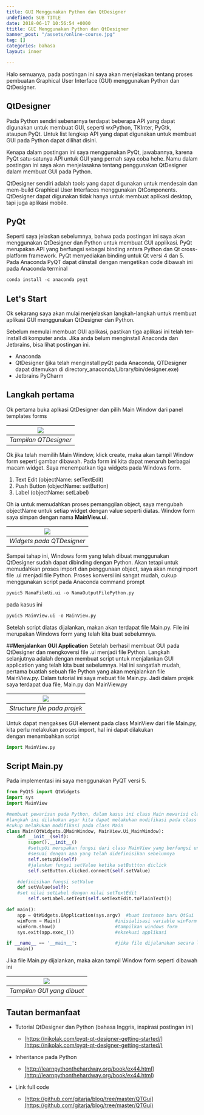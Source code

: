 ```yaml
---
title: GUI Menggunakan Python dan QtDesigner
undefined: SUB TITLE
date: 2018-06-17 10:56:54 +0000
ttitle: GUI Menggunakan Python dan QtDesigner
banner_post: "/assets/online-course.jpg"
tag: []
categories: bahasa
layout: inner

---
```


Halo semuanya, pada postingan ini saya akan menjelaskan tentang proses pembuatan Graphical User Interface (GUI) menggunakan Python dan QtDesigner.

## **QtDesigner**
Pada Python sendiri sebenarnya terdapat beberapa API yang dapat digunakan untuk membuat GUI, seperti wxPython, TKInter, PyGtk, ataupun PyQt. Untuk list lengkap API yang dapat digunakan untuk membuat GUI pada Python dapat dilihat disini.

Kenapa dalam postingan ini saya menggunakan PyQt, jawabannya, karena PyQt satu-satunya API untuk GUI yang pernah saya coba hehe. Namu dalam postingan ini saya akan menjelasakna tentang penggunakan QtDesigner dalam membuat GUI pada Python.

QtDesigner sendiri adalah tools yang dapat digunakan untuk mendesain dan mem-build Graphical User Interfaces menggunakan QtComponents. QtDesigner dapat digunakan tidak hanya untuk membuat aplikasi desktop, tapi juga aplikasi mobile.

## **PyQt**
Seperti saya jelaskan sebelumnya, bahwa pada postingan ini saya akan menggunakan QtDesigner dan Python untuk membuat GUI applikasi. PyQt merupakan API yang berfungsi sebagai binding antara Python dan Qt cross-platform framework. PyQt menyediakan binding untuk Qt versi 4 dan 5. Pada Anaconda PyQT dapat diinstall dengan mengetikan code dibawah ini pada Anaconda terminal

```python
conda install -c anaconda pyqt
```


## **Let's Start**
Ok sekarang saya akan mulai menjelaskan langkah-langkah untuk membuat aplikasi GUI menggunakan QtDesigner dan Python.

Sebelum memulai membuat GUI aplikasi, pastikan tiga aplikasi ini telah ter-install di komputer anda. Jika anda belum menginstall Anaconda dan Jetbrains, bisa lihat postingan ini.

- Anaconda
- QtDesigner (jika telah menginstall pyQt pada Anaconda, QTDesigner dapat ditemukan di directory\_anaconda/Library/bin/designer.exe)
- Jetbrains PyCharm

## **Langkah pertama**
Ok pertama buka aplkasi QtDesigner dan pilih Main Window dari panel templates forms

|![](/assets/qtgui/mainscreen-qtdesigner.png)|
|:--:|
| *Tampilan QTDesigner* |

Ok jika telah memilih Main Window, klick create, maka akan tampil Window form seperti gambar dibawah. Pada form ini kita dapat menaruh berbagai macam widget. Saya menempatkan tiga widgets pada Windows form.

1. Text Edit (objectName: setTextEdit)
2. Push Button (objectName: setButton)
3. Label (objectName: setLabel)

Oh ia untuk memudahkan proses pemanggilan object, saya mengubah objectName untuk setiap widget dengan value seperti diatas. Window form saya simpan dengan nama **MainView.ui**.

|![](/assets/qtgui/mainscreen-qtdesigner.png)|
|:--:|
| *Widgets pada QTDesigner* |

Sampai tahap ini, Windows form yang telah dibuat menggunakan QtDesigner sudah dapat dibinding dengan Python. Akan tetapi untuk memudahkan proses import dan penggunaan object, saya akan mengimport file .ui menjadi file Python. Proses konversi ini sangat mudah, cukup menggunakan script pada Anaconda command prompt

```python
pyuic5 NamaFileUi.ui -o NamaOutputFilePython.py
```
pada kasus ini

```python
pyuic5 MainView.ui -o MainView.py
```

Setelah script diatas dijalankan, makan akan terdapat file Main.py. File ini merupakan Windows form yang telah kita buat sebelumnya.

##**Menjalankan GUI Application**
Setelah berhasil membuat GUI pada QtDesigner dan mengkoversi file .ui menjadi file Python. Langkah selanjutnya adalah dengan membuat script untuk menjalankan GUI application yang telah kita buat sebelumnya. Hal ini sangatlah mudah, pertama buatlah sebuah file Python yang akan menjalankan file MainView.py. Dalam tutorial ini saya mebuat file Main.py. Jadi dalam projek saya terdapat dua file, Main.py dan MainView.py

|![](/assets/qtgui/projectex.png)|
|:--:|
| *Structure file pada projek* |


Untuk dapat mengakses GUI element pada class MainView dari file Main.py, kita perlu melakukan proses import, hal ini dapat dilakukan dengan menambahkan script

```python
import MainView.py
```

## **Script Main.py**
Pada implementasi ini saya menggunakan PyQT versi 5.
```python
from PyQt5 import QtWidgets
import sys
import MainView

#membuat pewarisan pada Python, dalam kasus ini class Main mewarisi class MainView
#langkah ini dilakukan agar kita dapat melakukan modifikasi pada class MainView tanpa harus mengubah pada class tersebut
#cukup melakukan modifikasi pada class Main
class Main(QtWidgets.QMainWindow, MainView.Ui_MainWindow):
    def __init__(self):
        super().__init__()
        #setupUi merupakan fungsi dari class MainView yang berfungsi untuk melakukan setup
        #sesuai dengan apa yang telah didefinisikan sebelumnya
        self.setupUi(self)
        #jalankan fungsi setValue ketika setButtton diclick
        self.setButton.clicked.connect(self.setValue)

    #definisikan fungsi setValue
    def setValue(self):
    #set nilai setLabel dengan nilai setTextEdit
        self.setLabel.setText(self.setTextEdit.toPlainText())

def main():
    app = QtWidgets.QApplication(sys.argv)  #buat instance baru QtGui
    winForm = Main()                    #inisialisasi variable winForm sebagain class Main
    winForm.show()                      #tampilkan windows form
    sys.exit(app.exec_())               #eksekusi applikasi

if __name__ == '__main__':              #jika file dijalanakan secara langsung, maka jalankan fungsi main()
    main()
```

Jika file Main.py dijalankan, maka akan tampil Window form seperti dibawah ini

|![](/assets/qtgui/mainform.png)|
|:--:|
| *Tampilan GUI yang dibuat* |

## **Tautan bermanfaat**
 - Tutorial QtDesigner dan Python (bahasa Inggris, inspirasi postingan ini)
	- [https://nikolak.com/pyqt-qt-designer-getting-started/](https://nikolak.com/pyqt-qt-designer-getting-started/)

- Inheritance pada Python
	- [http://learnpythonthehardway.org/book/ex44.html](http://learnpythonthehardway.org/book/ex44.html)

- Link full code
	- [https://github.com/gitarja/blog/tree/master/QTGui](https://github.com/gitarja/blog/tree/master/QTGui)